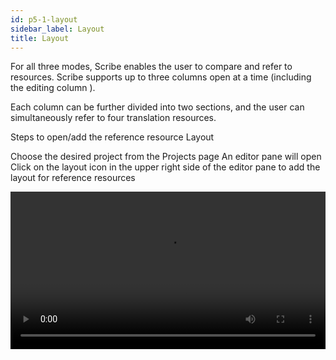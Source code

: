 ```yaml
---
id: p5-1-layout
sidebar_label: Layout
title: Layout
---
```


For all three modes, Scribe enables the user to compare and refer to resources. Scribe supports up to three columns open at a time (including the editing column ). 

Each column can be further divided into two sections, and the user can simultaneously refer to four translation resources.

Steps to open/add the reference resource Layout

Choose the desired project from the Projects page
An editor pane will open
Click on the layout icon in the upper right side of the editor pane to add the layout for reference resources

<video controls src="/assets/add-columns.mov" width="100%" type="video/mov"/>